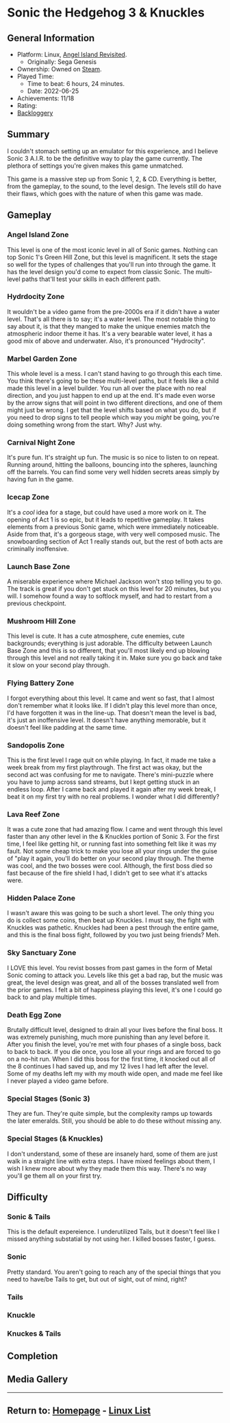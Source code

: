 # Sonic the Hedgehog 3 & Knuckles

## General Information

- Platform: Linux, [Angel Island Revisited](https://sonic3air.org/).
	- Originally: Sega Genesis
- Ownership: Owned on [Steam](https://store.steampowered.com/app/34270).
- Played Time: 
	- Time to beat: 6 hours, 24 minutes.
	- Date: 2022-06-25
- Achievements: 11/18
- Rating: 
- [Backloggery](https://www.backloggery.com/games.php?user=QueenRaven29&search=Sonic+the+Hedgehog+3+%26+Knuckles)

## Summary
I couldn't stomach setting up an emulator for this experience, and I believe Sonic 3 A.I.R. to be the definitive way to play the game currently. The plethora of settings you're given makes this game unmatched. 

This game is a massive step up from Sonic 1, 2, & CD. Everything is better, from the gameplay, to the sound, to the level design. The levels still do have their flaws, which goes with the nature of when this game was made. 

## Gameplay

### **Angel Island Zone**
This level is one of the most iconic level in all of Sonic games. Nothing can top Sonic 1's Green Hill Zone, but this level is magnificent. It sets the stage so well for the types of challenges that you'll run into through the game. It has the level design you'd come to expect from classic Sonic. The multi-level paths that'll test your skills in each different path.

### **Hydrdocity Zone**
It wouldn't be a video game from the pre-2000s era if it didn't have a water level. That's all there is to say; it's a water level. The most notable thing to say about it, is that they manged to make the unique enemies match the atmospheric indoor theme it has. It's a very bearable water level, it has a good mix of above and underwater. Also, it's pronounced "Hydrocity". 

### **Marbel Garden Zone** 
This whole level is a mess. I can't stand having to go through this each time. You think there's going to be these multi-level paths, but it feels like a child made this level in a level builder. You run all over the place with no real direction, and you just happen to end up at the end. It's made even worse by the arrow signs that will point in two different directions, and one of them might just be wrong. I get that the level shifts based on what you do, but if you need to drop signs to tell people which way you *might* be going, you're doing something wrong from the start. Why? Just why.

### **Carnival Night Zone**
It's pure fun. It's straight up fun. The music is so nice to listen to on repeat. Running around, hitting the balloons, bouncing into the spheres, launching off the barrels. You can find some very well hidden secrets areas simply by having fun in the game.

### **Icecap Zone**
It's a *cool* idea for a stage, but could have used a more work on it. The opening of Act 1 is so epic, but it leads to repetitive gameplay. It takes elements from a previous Sonic game, which were immediately noticeable. Aside from that, it's a gorgeous stage, with very well composed music. The snowboarding section of Act 1 really stands out, but the rest of both acts are criminally inoffensive.

### **Launch Base Zone**
A miserable experience where Michael Jackson won't stop telling you to go. The track is great if you don't get stuck on this level for 20 minutes, but you will. I somehow found a way to softlock myself, and had to restart from a previous checkpoint. 

### **Mushroom Hill Zone**
This level is cute. It has a cute atmosphere, cute enemies, cute backgrounds; everything is just adorable. The difficulty between Launch Base Zone and this is so different, that you'll most likely end up blowing through this level and not really taking it in. Make sure you go back and take it slow on your second play through. 

### **Flying Battery Zone**
I forgot everything about this level. It came and went so fast, that I almost don't remember what it looks like. If I didn't play this level more than once, I'd have forgotten it was in the line-up. That doesn't mean the level is bad, it's just an inoffensive level. It doesn't have anything memorable, but it doesn't feel like padding at the same time.

### **Sandopolis Zone**
This is the first level I rage quit on while playing. In fact, it made me take a week break from my first playthrough. The first act was okay, but the second act was confusing for me to navigate. There's mini-puzzle where you have to jump across sand streams, but I kept getting stuck in an endless loop. After I came back and played it again after my week break, I beat it on my first try with no real problems. I wonder what I did differently? 

### **Lava Reef Zone**
It was a cute zone that had amazing flow. I came and went through this level faster than any other level in the & Knuckles portion of Sonic 3. For the first time, I feel like getting hit, or running fast into something felt like it was my fault. Not some cheap trick to make you lose all your rings under the guise of "play it again, you'll do better on your second play through. The theme was cool, and the two bosses were cool. Although, the first boss died so fast because of the fire shield I had, I didn't get to see what it's attacks were.

### **Hidden Palace Zone**
I wasn't aware this was going to be such a short level. The only thing you do is collect some coins, then beat up Knuckles. I must say, the fight with Knuckles was pathetic. Knuckles had been a pest through the entire game, and this is the final boss fight, followed by you two just being friends? Meh.

### **Sky Sanctuary Zone**
I LOVE this level. You revist bosses from past games in the form of Metal Sonic coming to attack you. Levels like this get a bad rap, but the music was great, the level design was great, and all of the bosses translated well from the prior games. I felt a bit of happiness playing this level, it's one I could go back to and play multiple times.

### **Death Egg Zone**
Brutally difficult level, designed to drain all your lives before the final boss. It was extremely punishing, much more punishing than any level before it. After you finish the level, you're met with four phases of a single boss, back to back to back. If you die once, you lose all your rings and are forced to go on a no-hit run. When I did this boss for the first time, it knocked out all of the 8 continues I had saved up, and my 12 lives I had left after the level. Some of my deaths left my with my mouth wide open, and made me feel like I never played a video game before. 

### **Special Stages (Sonic 3)** 
They are fun. They're quite simple, but the complexity ramps up towards the later emeralds. Still, you should be able to do these without missing any.

### **Special Stages (& Knuckles)**
I don't understand, some of these are insanely hard, some of them are just walk in a straight line with extra steps. I have mixed feelings about them, I wish I knew more about why they made them this way. There's no way you'll ge them all on your first try.

## Difficulty
### **Sonic & Tails**
This is the default expereience. I underutilized Tails, but it doesn't feel like I missed anything substatial by not using her. I killed bosses faster, I guess.
### **Sonic**
Pretty standard. You aren't going to reach any of the special things that you need to have/be Tails to get, but out of sight, out of mind, right? 

### **Tails**
### **Knuckle**
### **Knuckes & Tails**

## Completion

## Media Gallery



* * *
## Return to: [Homepage](/index) - [Linux List](/Linux/linux-index)